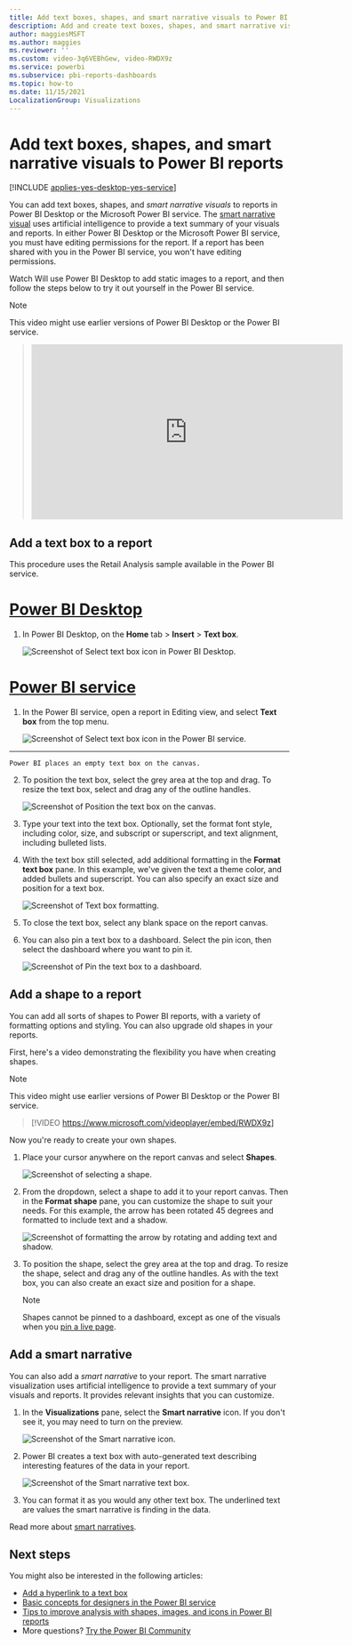 ```yaml
---
title: Add text boxes, shapes, and smart narrative visuals to Power BI reports
description: Add and create text boxes, shapes, and smart narrative visuals to reports in Power BI Desktop or the Microsoft Power BI service.
author: maggiesMSFT
ms.author: maggies
ms.reviewer: ''
ms.custom: video-3q6VEBhGew, video-RWDX9z
ms.service: powerbi
ms.subservice: pbi-reports-dashboards
ms.topic: how-to
ms.date: 11/15/2021
LocalizationGroup: Visualizations
---
```

# Add text boxes, shapes, and smart narrative visuals to Power BI reports

[!INCLUDE [applies-yes-desktop-yes-service](../includes/applies-yes-desktop-yes-service.md)]

You can add text boxes, shapes, and *smart narrative visuals* to reports in Power BI Desktop or the Microsoft Power BI service. The [smart narrative visual](#add-a-smart-narrative) uses artificial intelligence to provide a text summary of your visuals and reports. In either Power BI Desktop or the Microsoft Power BI service, you must have editing permissions for the report. If a report has been shared with you in the Power BI service, you won't have editing permissions. 

Watch Will use Power BI Desktop to add static images to a report, and then follow the steps below to try it out yourself in the Power BI service.

> [!NOTE]  
> This video might use earlier versions of Power BI Desktop or the Power BI service.

> <iframe width="560" height="315" src="https://www.youtube.com/embed/_3q6VEBhGew" frameborder="0" allowfullscreen></iframe>
> 

## Add a text box to a report

This procedure uses the Retail Analysis sample available in the Power BI service.

# [Power BI Desktop](#tab/powerbi-desktop)

1. In Power BI Desktop, on the **Home** tab > **Insert** > **Text box**. 

   ![Screenshot of Select text box icon in Power BI Desktop.](media/power-bi-reports-add-text-and-shapes/desktop-select-text-box.png)
    

# [Power BI service](#tab/powerbi-service)

1. In the Power BI service, open a report in Editing view, and select **Text box** from the top menu. 
   
   ![Screenshot of Select text box icon in the Power BI service.](media/power-bi-reports-add-text-and-shapes/power-bi-select-text-box.png)

---

    Power BI places an empty text box on the canvas.

2. To position the text box, select the grey area at the top and drag. To resize the text box, select and drag any of the outline handles. 
   
   ![Screenshot of Position the text box on the canvas.](media/power-bi-reports-add-text-and-shapes/power-bi-position-text-box.png)

3. Type your text into the text box. Optionally, set the format font style, including color, size, and subscript or superscript, and text alignment, including bulleted lists. 
   
5. With the text box still selected, add additional formatting in the **Format text box** pane. In this example, we've given the text a theme color, and added bullets and superscript. You can also specify an exact size and position for a text box.  

   ![Screenshot of Text box formatting.](media/power-bi-reports-add-text-and-shapes/power-bi-formatting.png)

6. To close the text box, select any blank space on the report canvas. 

7. You can also pin a text box to a dashboard. Select the pin icon, then select the dashboard where you want to pin it.

     ![Screenshot of Pin the text box to a dashboard.](media/power-bi-reports-add-text-and-shapes/power-bi-pin-text-box.png)

## Add a shape to a report

You can add all sorts of shapes to Power BI reports, with a variety of formatting options and styling. You can also upgrade old shapes in your reports.

First, here's a video demonstrating the flexibility you have when creating shapes.

> [!NOTE]  
> This video might use earlier versions of Power BI Desktop or the Power BI service.

> [!VIDEO https://www.microsoft.com/videoplayer/embed/RWDX9z]
>

Now you're ready to create your own shapes.

1. Place your cursor anywhere on the report canvas and select **Shapes**.
   
   ![Screenshot of selecting a shape.](media/power-bi-reports-add-text-and-shapes/power-bi-shapes.png)

2. From the dropdown, select a shape to add it to your report canvas.  Then in the **Format shape** pane, you can customize the shape to suit your needs. For this example, the arrow has been rotated 45 degrees and formatted to include text and a shadow. 
   
   ![Screenshot of formatting the arrow by rotating and adding text and shadow.](media/power-bi-reports-add-text-and-shapes/power-bi-arrow.png)

3. To position the shape, select the grey area at the top and drag. To resize the shape, select and drag any of the outline handles. As with the text box, you can also create an exact size and position for a shape.

   > [!NOTE]
   > Shapes cannot be pinned to a dashboard, except as one of the visuals when you [pin a live page](service-dashboard-pin-live-tile-from-report.md). 
   >  

## Add a smart narrative

You can also add a *smart narrative* to your report. The smart narrative visualization uses artificial intelligence to provide a text summary of your visuals and reports. It provides relevant insights that you can customize.

1. In the **Visualizations** pane, select the **Smart narrative** icon. If you don't see it, you may need to turn on the preview.

    ![Screenshot of the Smart narrative icon.](media/power-bi-reports-add-text-and-shapes/power-bi-smart-narrrative-icon.png)

2. Power BI creates a text box with auto-generated text describing interesting features of the data in your report.

    ![Screenshot of the Smart narrative text box.](media/power-bi-reports-add-text-and-shapes/power-bi-smart-narrrative.png)

3. You can format it as you would any other text box. The underlined text are values the smart narrative is finding in the data.

Read more about [smart narratives](../visuals/power-bi-visualization-smart-narrative.md).

## Next steps

You might also be interested in the following articles:

* [Add a hyperlink to a text box](service-add-hyperlink-to-text-box.md)
* [Basic concepts for designers in the Power BI service](../fundamentals/service-basic-concepts.md)
* [Tips to improve analysis with shapes, images, and icons in Power BI reports](../guidance/report-tips-shapes-images-icons.md)
* More questions? [Try the Power BI Community](https://community.powerbi.com/)
